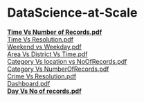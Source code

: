 # DataScience-at-Scale

<a> <b>[Time Vs Number of Records.pdf](https://github.com/vybhavk/DataScience-at-Scale/files/102715/Time.Vs.Number.of.Records.pdf) </b>  </a>
<br>[Time Vs Resolution.pdf](https://github.com/vybhavk/DataScience-at-Scale/files/102714/Time.Vs.Resolution.pdf)<br>
[Weekend vs Weekday.pdf](https://github.com/vybhavk/DataScience-at-Scale/files/102716/Weekend.vs.Weekday.pdf)<br>
[Area Vs District Vs Time.pdf](https://github.com/vybhavk/DataScience-at-Scale/files/102718/Area.Vs.District.Vs.Time.pdf)<br>
[Category Vs location vs NoOfRecords.pdf](https://github.com/vybhavk/DataScience-at-Scale/files/102719/Category.Vs.location.vs.NoOfRecords.pdf)<br>
[Category Vs NumberOfRecords.pdf](https://github.com/vybhavk/DataScience-at-Scale/files/102717/Category.Vs.NumberOfRecords.pdf)<br>
[Crime Vs Resolution.pdf](https://github.com/vybhavk/DataScience-at-Scale/files/102720/Crime.Vs.Resolution.pdf)<br>
[Dashboard.pdf](https://github.com/vybhavk/DataScience-at-Scale/files/102721/Dashboard.pdf)<br>
<b>[Day Vs No of records.pdf](https://github.com/vybhavk/DataScience-at-Scale/files/102722/Day.Vs.No.of.records.pdf)</b>

